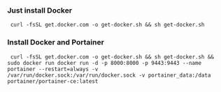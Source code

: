 ### Just install Docker

` curl -fsSL get.docker.com -o get-docker.sh && sh get-docker.sh`

### Install Docker and Portainer

` curl -fsSL get.docker.com -o get-docker.sh && sh get-docker.sh && sudo docker run docker run -d -p 8000:8000 -p 9443:9443 --name portainer --restart=always -v /var/run/docker.sock:/var/run/docker.sock -v portainer_data:/data portainer/portainer-ce:latest`
